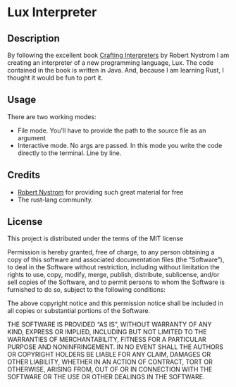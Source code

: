 # Lux Interpreter

## Description
By following the excellent book [Crafting Interpreters](https://craftinginterpreters.com) by Robert Nystrom I am creating an interpreter of a new programming language, Lux.
The code contained in the book is written in Java. And, because I am learning Rust, I thought it would be fun to port it.

## Usage
There are two working modes:
- File mode. You'll have to provide the path to the source file as an argument
- Interactive mode. No args are passed. In this mode you write the code directly to the terminal. Line by line.

## Credits
- [Robert Nystrom](https://craftinginterpreters.com) for providing such great material for free
- The rust-lang community.

## License
This project is distributed under the terms of the MIT license

Permission is hereby granted, free of charge, to any person obtaining a copy of this software and associated documentation files (the “Software”), to deal in the Software without restriction, including without limitation the rights to use, copy, modify, merge, publish, distribute, sublicense, and/or sell copies of the Software, and to permit persons to whom the Software is furnished to do so, subject to the following conditions:

The above copyright notice and this permission notice shall be included in all copies or substantial portions of the Software.

THE SOFTWARE IS PROVIDED “AS IS”, WITHOUT WARRANTY OF ANY KIND, EXPRESS OR IMPLIED, INCLUDING BUT NOT LIMITED TO THE WARRANTIES OF MERCHANTABILITY, FITNESS FOR A PARTICULAR PURPOSE AND NONINFRINGEMENT. IN NO EVENT SHALL THE AUTHORS OR COPYRIGHT HOLDERS BE LIABLE FOR ANY CLAIM, DAMAGES OR OTHER LIABILITY, WHETHER IN AN ACTION OF CONTRACT, TORT OR OTHERWISE, ARISING FROM, OUT OF OR IN CONNECTION WITH THE SOFTWARE OR THE USE OR OTHER DEALINGS IN THE SOFTWARE.